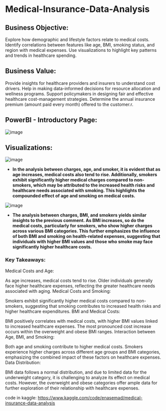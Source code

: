 # Medical-Insurance-Data-Analysis
## Business Objective:
Explore how demographic and lifestyle factors relate to medical costs.
Identify correlations between features like age, BMI, smoking status, and region with medical expenses.
Use visualizations to highlight key patterns and trends in healthcare spending.

## Business Value:
Provide insights for healthcare providers and insurers to understand cost drivers.
Help in making data-informed decisions for resource allocation and wellness programs.
Support policymakers in designing fair and effective healthcare cost-management strategies.
Determine the annual insurance premium (amount paid every month) offered to the customer.r.

## PowerBI - Introductory Page:

![image](https://github.com/user-attachments/assets/c5619d86-fc0b-43f1-8869-6d8f1d1e24f2)

## Visualizations:

![image](https://github.com/user-attachments/assets/79e9d048-98b3-4028-b14a-7dc82f28a590)

- **In the analysis between charges, age, and smoker, it is evident that as age increases, medical costs also tend to rise. Additionally, smokers exhibit significantly higher medical charges compared to non-smokers, which may be attributed to the increased health risks and healthcare needs associated with smoking. This highlights the compounded effect of age and smoking on medical costs.**

  

![image](https://github.com/user-attachments/assets/61c76a63-c1fd-4bd0-8154-70d396120e81)

- **The analysis between charges, BMI, and smokers yields similar insights to the previous comment. As BMI increases, so do the medical costs, particularly for smokers, who show higher charges across various BMI categories. This further emphasizes the influence of both BMI and smoking on health-related expenses, suggesting that individuals with higher BMI values and those who smoke may face significantly higher healthcare costs.**

### Key Takeaways:
Medical Costs and Age:

As age increases, medical costs tend to rise. Older individuals generally face higher healthcare expenses, reflecting the greater healthcare needs associated with aging.
Medical Costs and Smoking:

Smokers exhibit significantly higher medical costs compared to non-smokers, suggesting that smoking contributes to increased health risks and higher healthcare expenditures.
BMI and Medical Costs:

BMI positively correlates with medical costs, with higher BMI values linked to increased healthcare expenses. The most pronounced cost increase occurs within the overweight and obese BMI ranges.
Interaction between Age, BMI, and Smoking:

Both age and smoking contribute to higher medical costs. Smokers experience higher charges across different age groups and BMI categories, emphasizing the combined impact of these factors on healthcare expenses.
Data Distribution:

BMI data follows a normal distribution, and due to limited data for the underweight category, it is challenging to analyze its effect on medical costs. However, the overweight and obese categories offer ample data for further exploration of their relationship with healthcare expenses.

code in kaggle: https://www.kaggle.com/code/enasemad/medical-insurance-data-analysis




